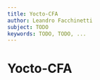 ```yaml
---
title: Yocto-CFA
author: Leandro Facchinetti
subject: TODO
keywords: TODO, TODO, ...
---
```


# Yocto-CFA
